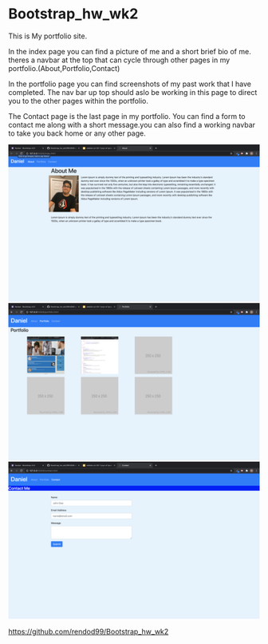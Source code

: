 # Bootstrap_hw_wk2 

This is My portfolio site. 

In the index page you can find a picture of me and a short brief bio of me.
theres a navbar at the top that can cycle through other pages in my portfolio.(About,Portfolio,Contact)

In the portfolio page you can find screenshots of my past work that I have completed.
The nav bar up top should aslo be working in this page to direct you to the other pages within the portfolio.

The Contact page is the last page in my portfolio. You can find a form to contact me along with a short message.you can also find a working navbar to take you back home or any other page.


<img src="images/About.png" alt="About">

<img src="images/portfolio.png" alt="portfolio">

<img src="images/contact.png" alt="contact">


https://github.com/rendod99/Bootstrap_hw_wk2
